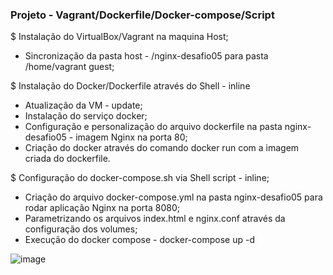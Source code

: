 ### Projeto - Vagrant/Dockerfile/Docker-compose/Script

$ Instalação do VirtualBox/Vagrant na maquina Host;
* Sincronização da pasta host - /nginx-desafio05 para pasta /home/vagrant guest;

$ Instalação do Docker/Dockerfile através do Shell - inline
* Atualização da VM - update;
* Instalação do serviço docker;
* Configuração e personalização do arquivo dockerfile na pasta nginx-desafio05 - imagem Nginx na porta 80;
* Criação do docker através do comando docker run com a imagem criada do dockerfile.

$ Configuração do docker-compose.sh via Shell script - inline;
* Criação do arquivo docker-compose.yml na pasta nginx-desafio05 para rodar aplicação Nginx na porta 8080;
* Parametrizando os arquivos index.html e nginx.conf através da configuração dos volumes;
* Execução do docker compose - docker-compose up -d 

![image](https://user-images.githubusercontent.com/44216245/201802176-41b75538-5075-46b4-8a3c-a879e91bb3f8.png)
